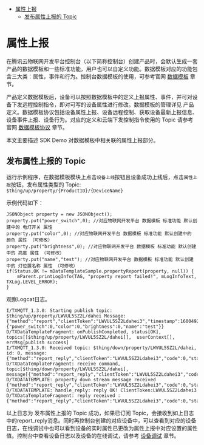 * [属性上报](#属性上报)
  * [发布属性上报的 Topic ](#发布属性上报的-Topic)

# 属性上报

在腾讯云物联网开发平台控制台（以下简称控制台）创建产品时，会默认生成一套产品的数据模板和一些标准功能，用户也可以自定义功能。数据模板对应的功能包含三大类：属性，事件和行为。控制台数据模板的使用，可参考官网 [数据模板](https://cloud.tencent.com/document/product/1081/44921) 章节。

产品定义数据模板后，设备可以按照数据模板中的定义上报属性、事件，并可对设备下发远程控制指令，即对可写的设备属性进行修改。数据模板的管理详见 产品定义。数据模板协议包括设备属性上报、设备远程控制、获取设备最新上报信息、设备事件上报、设备行为。对应的定义和云端下发控制指令使用的 Topic 请参考官网 [数据模板协议](https://cloud.tencent.com/document/product/1081/34916) 章节。

本文主要描述 SDK Demo 对数据模板中相关联的属性上报部分。

## 发布属性上报的 Topic 

运行示例程序，在数据模板模块上点击`设备上线`按钮且设备成功上线后，点击`属性上报`按钮，发布属性类型的 Topic:
`$thing/up/property/{ProductID}/{DeviceName}`

示例代码如下：
```
JSONObject property = new JSONObject();
property.put("power_switch",0); //对应物联网开发平台 数据模板 标准功能 默认创建中的 电灯开关 属性
property.put("color",0); //对应物联网开发平台 数据模板 标准功能 默认创建中的 颜色 属性 （可修改）
property.put("brightness",0); //对应物联网开发平台 数据模板 标准功能 默认创建中的 亮度 属性 （可修改）
property.put("name","test"); //对应物联网开发平台 数据模板 标准功能 默认创建中的 灯位置名称 属性 （可修改）
if(Status.OK != mDataTemplateSample.propertyReport(property, null)) {
    mParent.printLogInfo(TAG, "property report failed!", mLogInfoText, TXLog.LEVEL_ERROR);
}
```

观察Logcat日志。
```
I/TXMQTT_1.3.0: Starting publish topic: $thing/up/property/LWVUL5SZ2L/dahei Message: {"method":"report","clientToken":"LWVUL5SZ2Ldahei3","timestamp":1600492862756,"params":{"power_switch":0,"color":0,"brightness":0,"name":"test"}}
D/TXDataTemplateFragment: onPublishCompleted, status[OK], topics[[$thing/up/property/LWVUL5SZ2L/dahei]],  userContext[], errMsg[publish success]
I/TXMQTT_1.3.0: Received topic: $thing/down/property/LWVUL5SZ2L/dahei, id: 0, message: {"method":"report_reply","clientToken":"LWVUL5SZ2Ldahei3","code":0,"status":"success"}
D/TXDataTemplateFragment: receive command, topic[$thing/down/property/LWVUL5SZ2L/dahei], message[{"method":"report_reply","clientToken":"LWVUL5SZ2Ldahei3","code":0,"status":"success"}]
D/TXDATATEMPLATE: property down stream message received {"method":"report_reply","clientToken":"LWVUL5SZ2Ldahei3","code":0,"status":"success"}
D/TXDATATEMPLATE: handle_reply: reply OK! ClientToken:LWVUL5SZ2Ldahei3
D/TXDataTemplateFragment: reply received : {"method":"report_reply","clientToken":"LWVUL5SZ2Ldahei3","code":0,"status":"success"}
```
以上日志为 发布属性上报的 Topic 成功，如果已订阅 Topic，会接收到如上日志中的report_reply消息。同时再控制台创建的对应设备中，可以查看到对应的设备日志，在线调试中也可以看到设备的实时属性已更改为属性上报中对应设置的属性值。控制台中查看设备日志以及设备的在线调试，请参考 [设备调试](https://cloud.tencent.com/document/product/1081/34741) 章节。

